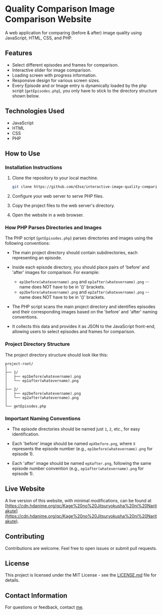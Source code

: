 


# Quality Comparison Image Comparison Website

A web application for comparing (before & after) image quality using JavaScript, HTML, CSS, and PHP.

## Features
- Select different episodes and frames for comparison.
- Interactive slider for image comparison.
- Loading screen with progress information.
- Responsive design for various screen sizes.
- Every Episode and or Image entry is dynamically loaded by the php script (`getEpisodes.php`), you only have to stick to the directory structure shown below.

## Technologies Used
- JavaScript
- HTML
- CSS
- PHP

## How to Use

### Installation Instructions
1. Clone the repository to your local machine.
   ```bash
   git clone https://github.com/d3se/interactive-image-quality-comparison.git
   ```
2. Configure your web server to serve PHP files.

3. Copy the project files to the web server's directory.

4. Open the website in a web browser.

### How PHP Parses Directories and Images

The PHP script (`getEpisodes.php`) parses directories and images using the following conventions:

- The main project directory should contain subdirectories, each representing an episode.

- Inside each episode directory, you should place pairs of 'before' and 'after' images for comparison. For example:
  - `ep1before(whatevername).png` and `ep1after(whatevername).png` --name does NOT have to be in '()' brackets.
  - `ep2before(whatevername).png` and `ep2after(whatevername).png` --name does NOT have to be in '()' brackets.

- The PHP script scans the main project directory and identifies episodes and their corresponding images based on the 'before' and 'after' naming conventions.

- It collects this data and provides it as JSON to the JavaScript front-end, allowing users to select episodes and frames for comparison.

### Project Directory Structure
The project directory structure should look like this:
```
project-root/
│
├── 1/
│   ├── ep1before(whatevername).png
│   └── ep1after(whatevername).png
│
├── 2/
│   ├── ep2before(whatevername).png
│   └── ep2after(whatevername).png
│
└── getEpisodes.php
```

### Important Naming Conventions
- The episode directories should be named just `1`, `2`, etc., for easy identification.

- Each 'before' image should be named `epXbefore.png`, where `X` represents the episode number (e.g., `ep1before(whatevername).png` for episode 1).

- Each 'after' image should be named `epXafter.png`, following the same episode number convention (e.g., `ep1after(whatevername).png` for episode 1).

## Live Website
A live version of this website, with minimal modifications, can be found at [https://cdn.hdanime.org/qc/Kage%20no%20Jitsuryokusha%20ni%20Naritakute](https://cdn.hdanime.org/qc/Kage%20no%20Jitsuryokusha%20ni%20Naritakute).

## Contributing
Contributions are welcome. Feel free to open issues or submit pull requests.

## License
This project is licensed under the MIT License - see the [LICENSE.md](LICENSE.md) file for details.

## Contact Information
For questions or feedback, contact [me](https://github.com/d3se).



